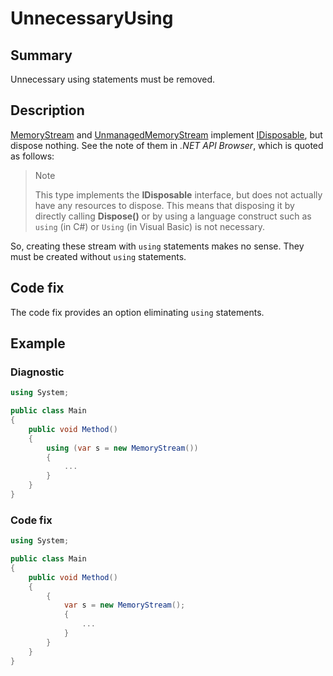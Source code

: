 # UnnecessaryUsing

## Summary

Unnecessary using statements must be removed.

## Description

[MemoryStream](https://docs.microsoft.com/en-us/dotnet/api/system.io.memorystream?view=netcore-2.1)
and [UnmanagedMemoryStream](https://docs.microsoft.com/en-us/dotnet/api/system.io.unmanagedmemorystream?view=netcore-2.1)
implement [IDisposable](https://docs.microsoft.com/en-us/dotnet/api/system.idisposable?view=netcore-2.1),
but dispose nothing.
See the note of them in _.NET API Browser_, which is quoted as follows: 

> Note
>
> This type implements the **IDisposable** interface, but does not actually
> have any resources to dispose. This means that disposing it by directly
> calling **Dispose()** or by using a language construct such as `using`
> (in C#) or `Using` (in Visual Basic) is not necessary.

So, creating these stream with `using` statements makes no sense.
They must be created without `using` statements.

## Code fix

The code fix provides an option eliminating `using` statements.

## Example

### Diagnostic

```csharp
using System;

public class Main
{
    public void Method()
    {
        using (var s = new MemoryStream())
        {
            ...
        }
    }
}
```

### Code fix

```csharp
using System;

public class Main
{
    public void Method()
    {
        {
            var s = new MemoryStream();
            {
                ...
            }
        }
    }
}
```
